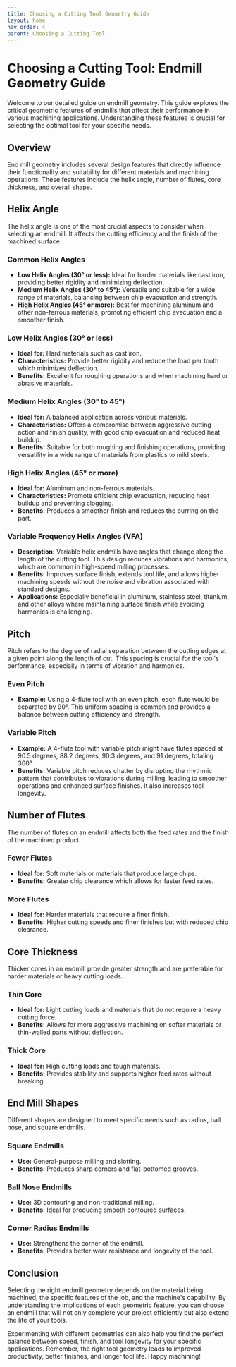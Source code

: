 ```yaml
---
title: Choosing a Cutting Tool Geometry Guide
layout: home
nav_order: 4
parent: Choosing a Cutting Tool
---
```


# Choosing a Cutting Tool: Endmill Geometry Guide

Welcome to our detailed guide on endmill geometry. This guide explores the critical geometric features of endmills that affect their performance in various machining applications. Understanding these features is crucial for selecting the optimal tool for your specific needs.

## Overview

End mill geometry includes several design features that directly influence their functionality and suitability for different materials and machining operations. These features include the helix angle, number of flutes, core thickness, and overall shape.

## Helix Angle

The helix angle is one of the most crucial aspects to consider when selecting an endmill. It affects the cutting efficiency and the finish of the machined surface.

### Common Helix Angles
- **Low Helix Angles (30° or less):** Ideal for harder materials like cast iron, providing better rigidity and minimizing deflection.
- **Medium Helix Angles (30° to 45°):** Versatile and suitable for a wide range of materials, balancing between chip evacuation and strength.
- **High Helix Angles (45° or more):** Best for machining aluminum and other non-ferrous materials, promoting efficient chip evacuation and a smoother finish.

### Low Helix Angles (30° or less)

- **Ideal for:** Hard materials such as cast iron.
- **Characteristics:** Provide better rigidity and reduce the load per tooth which minimizes deflection.
- **Benefits:** Excellent for roughing operations and when machining hard or abrasive materials.

### Medium Helix Angles (30° to 45°)

- **Ideal for:** A balanced application across various materials.
- **Characteristics:** Offers a compromise between aggressive cutting action and finish quality, with good chip evacuation and reduced heat buildup.
- **Benefits:** Suitable for both roughing and finishing operations, providing versatility in a wide range of materials from plastics to mild steels.

### High Helix Angles (45° or more)

- **Ideal for:** Aluminum and non-ferrous materials.
- **Characteristics:** Promote efficient chip evacuation, reducing heat buildup and preventing clogging.
- **Benefits:** Produces a smoother finish and reduces the burring on the part.

### Variable Frequency Helix Angles (VFA)

- **Description:** Variable helix endmills have angles that change along the length of the cutting tool. This design reduces vibrations and harmonics, which are common in high-speed milling processes.
- **Benefits:** Improves surface finish, extends tool life, and allows higher machining speeds without the noise and vibration associated with standard designs.
- **Applications:** Especially beneficial in aluminum, stainless steel, titanium, and other alloys where maintaining surface finish while avoiding harmonics is challenging.

## Pitch

Pitch refers to the degree of radial separation between the cutting edges at a given point along the length of cut. This spacing is crucial for the tool's performance, especially in terms of vibration and harmonics.

### Even Pitch

- **Example:** Using a 4-flute tool with an even pitch, each flute would be separated by 90°. This uniform spacing is common and provides a balance between cutting efficiency and strength.

### Variable Pitch

- **Example:** A 4-flute tool with variable pitch might have flutes spaced at 90.5 degrees, 88.2 degrees, 90.3 degrees, and 91 degrees, totaling 360°.
- **Benefits:** Variable pitch reduces chatter by disrupting the rhythmic pattern that contributes to vibrations during milling, leading to smoother operations and enhanced surface finishes. It also increases tool longevity.

## Number of Flutes

The number of flutes on an endmill affects both the feed rates and the finish of the machined product.

### Fewer Flutes

- **Ideal for:** Soft materials or materials that produce large chips.
- **Benefits:** Greater chip clearance which allows for faster feed rates.

### More Flutes

- **Ideal for:** Harder materials that require a finer finish.
- **Benefits:** Higher cutting speeds and finer finishes but with reduced chip clearance.

## Core Thickness

Thicker cores in an endmill provide greater strength and are preferable for harder materials or heavy cutting loads.

### Thin Core

- **Ideal for:** Light cutting loads and materials that do not require a heavy cutting force.
- **Benefits:** Allows for more aggressive machining on softer materials or thin-walled parts without deflection.

### Thick Core

- **Ideal for:** High cutting loads and tough materials.
- **Benefits:** Provides stability and supports higher feed rates without breaking.

## End Mill Shapes

Different shapes are designed to meet specific needs such as radius, ball nose, and square endmills.

### Square Endmills

- **Use:** General-purpose milling and slotting.
- **Benefits:** Produces sharp corners and flat-bottomed grooves.

### Ball Nose Endmills

- **Use:** 3D contouring and non-traditional milling.
- **Benefits:** Ideal for producing smooth contoured surfaces.

### Corner Radius Endmills

- **Use:** Strengthens the corner of the endmill.
- **Benefits:** Provides better wear resistance and longevity of the tool.

## Conclusion

Selecting the right endmill geometry depends on the material being machined, the specific features of the job, and the machine's capability. By understanding the implications of each geometric feature, you can choose an endmill that will not only complete your project efficiently but also extend the life of your tools.

Experimenting with different geometries can also help you find the perfect balance between speed, finish, and tool longevity for your specific applications.
Remember, the right tool geometry leads to improved productivity, better finishes, and longer tool life. Happy machining!